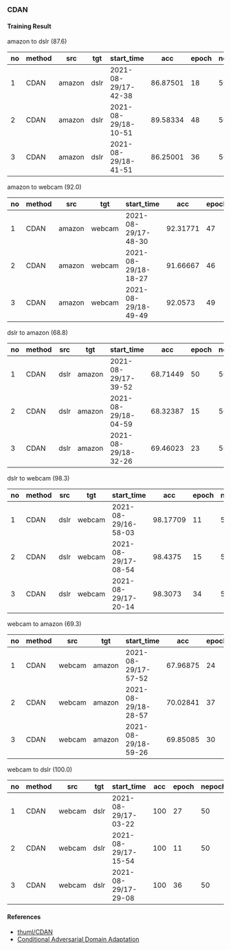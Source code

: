 ### CDAN





#### Training Result

amazon to dslr (87.6)

| no   | method | src    | tgt  | start_time          | acc      | epoch | nepoch | lr     | batch_size |
| ---- | ------ | ------ | ---- | ------------------- | -------- | ----- | ------ | ------ | ---------- |
| 1    | CDAN   | amazon | dslr | 2021-08-29/17-42-38 | 86.87501 | 18    | 50     | 0.0003 | 32         |
| 2    | CDAN   | amazon | dslr | 2021-08-29/18-10-51 | 89.58334 | 48    | 50     | 0.0003 | 32         |
| 3    | CDAN   | amazon | dslr | 2021-08-29/18-41-51 | 86.25001 | 36    | 50     | 0.0003 | 32         |



amazon to webcam (92.0)

| no   | method | src    | tgt    | start_time          | acc      | epoch | nepoch | lr     | batch_size |
| ---- | ------ | ------ | ------ | ------------------- | -------- | ----- | ------ | ------ | ---------- |
| 1    | CDAN   | amazon | webcam | 2021-08-29/17-48-30 | 92.31771 | 47    | 50     | 0.0003 | 32         |
| 2    | CDAN   | amazon | webcam | 2021-08-29/18-18-27 | 91.66667 | 46    | 50     | 0.0003 | 32         |
| 3    | CDAN   | amazon | webcam | 2021-08-29/18-49-49 | 92.0573  | 49    | 50     | 0.0003 | 32         |



dslr to amazon (68.8)

| no   | method | src  | tgt    | start_time          | acc      | epoch | nepoch | lr     | batch_size |
| ---- | ------ | ---- | ------ | ------------------- | -------- | ----- | ------ | ------ | ---------- |
| 1    | CDAN   | dslr | amazon | 2021-08-29/17-39-52 | 68.71449 | 50    | 50     | 0.0003 | 32         |
| 2    | CDAN   | dslr | amazon | 2021-08-29/18-04-59 | 68.32387 | 15    | 50     | 0.0003 | 32         |
| 3    | CDAN   | dslr | amazon | 2021-08-29/18-32-26 | 69.46023 | 23    | 50     | 0.0003 | 32         |



dslr to webcam (98.3)

| no   | method | src  | tgt    | start_time          | acc      | epoch | nepoch | lr     | batch_size |
| ---- | ------ | ---- | ------ | ------------------- | -------- | ----- | ------ | ------ | ---------- |
| 1    | CDAN   | dslr | webcam | 2021-08-29/16-58-03 | 98.17709 | 11    | 50     | 0.0003 | 32         |
| 2    | CDAN   | dslr | webcam | 2021-08-29/17-08-54 | 98.4375  | 15    | 50     | 0.0003 | 32         |
| 3    | CDAN   | dslr | webcam | 2021-08-29/17-20-14 | 98.3073  | 34    | 50     | 0.0003 | 32         |



webcam to amazon (69.3)

| no   | method | src    | tgt    | start_time          | acc      | epoch | nepoch | lr     | batch_size |
| ---- | ------ | ------ | ------ | ------------------- | -------- | ----- | ------ | ------ | ---------- |
| 1    | CDAN   | webcam | amazon | 2021-08-29/17-57-52 | 67.96875 | 24    | 50     | 0.0003 | 32         |
| 2    | CDAN   | webcam | amazon | 2021-08-29/18-28-57 | 70.02841 | 37    | 50     | 0.0003 | 32         |
| 3    | CDAN   | webcam | amazon | 2021-08-29/18-59-26 | 69.85085 | 30    | 50     | 0.0003 | 32         |



webcam to dslr (100.0)

| no   | method | src    | tgt  | start_time          | acc  | epoch | nepoch | lr     | batch_size |
| ---- | ------ | ------ | ---- | ------------------- | ---- | ----- | ------ | ------ | ---------- |
| 1    | CDAN   | webcam | dslr | 2021-08-29/17-03-22 | 100  | 27    | 50     | 0.0003 | 32         |
| 2    | CDAN   | webcam | dslr | 2021-08-29/17-15-54 | 100  | 11    | 50     | 0.0003 | 32         |
| 3    | CDAN   | webcam | dslr | 2021-08-29/17-29-08 | 100  | 36    | 50     | 0.0003 | 32         |



#### References

- [thuml/CDAN](https://github.com/thuml/CDAN)
- [Conditional Adversarial Domain Adaptation](https://arxiv.org/abs/1705.10667)